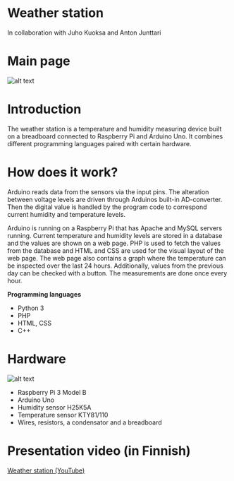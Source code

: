 # Weather station
In collaboration with Juho Kuoksa and Anton Junttari

# Main page
![alt text](https://user-images.githubusercontent.com/32328856/47870685-cc1c8980-de12-11e8-803e-77e3edbb8355.PNG)
# Introduction
The weather station is a temperature and humidity measuring device built on a breadboard connected to Raspberry Pi and Arduino Uno. It combines different programming languages paired with certain hardware.

# How does it work?
Arduino reads data from the sensors via the input pins. The alteration between voltage levels are driven through Arduinos built-in AD-converter. Then the digital value is handled by the program code to correspond current humidity and temperature levels.

Arduino is running on a Raspberry Pi that has Apache and MySQL servers running. Current temperature and humidity levels are stored in a database and the values are shown on a web page. PHP is used to fetch the values from the database and HTML and CSS are used for the visual layout of the web page. The web page also contains a graph where the temperature can be inspected over the last 24 hours. Additionally, values from the previous day can be checked with a button. The measurements are done once every hour. 

**Programming languages**
- Python 3
- PHP
- HTML, CSS
- C++

# Hardware
![alt text](https://user-images.githubusercontent.com/32328856/47870953-6977bd80-de13-11e8-8802-18c0b1539f33.png)
- Raspberry Pi 3 Model B
- Arduino Uno
- Humidity sensor H25K5A
- Temperature sensor KTY81/110
- Wires, resistors, a condensator and a breadboard



# Presentation video (in Finnish)
[Weather station (YouTube)](https://www.youtube.com/watch?v=NzSwM3K9UbM)



